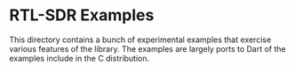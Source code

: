 RTL-SDR Examples
==================

This directory contains a bunch of experimental examples that exercise various features of the library. The examples are largely ports to Dart of the examples include in the C distribution.
